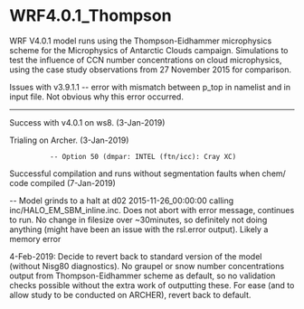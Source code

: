 # WRF4.0.1_Thompson
WRF V4.0.1 model runs using the Thompson-Eidhammer microphysics scheme for the Microphysics of Antarctic Clouds campaign. Simulations to test the influence of CCN number concentrations on cloud microphysics, using the case study observations from 27 November 2015 for comparison.

Issues with v3.9.1.1 -- error with mismatch between p_top in namelist and in input file. Not obvious why this error occurred.

------------------------------------------------

Success with v4.0.1 on ws8. (3-Jan-2019)

Trialing on Archer. (3-Jan-2019)

              -- Option 50 (dmpar: INTEL (ftn/icc): Cray XC) 
              
Successful compilation and runs without segmentation faults when chem/ code compiled (7-Jan-2019)
  
-- Model grinds to a halt at d02 2015-11-26_00:00:00 calling inc/HALO_EM_SBM_inline.inc. Does not abort with error message, continues to run. No change in filesize over ~30minutes, so definitely not doing anything (might have been an issue with the rsl.error output). Likely a memory error

4-Feb-2019: Decide to revert back to standard version of the model (without Nisg80 diagnostics). No graupel or snow number concentrations output from Thompson-Eidhammer scheme as default, so no validation checks possible without the extra work of outputting these. For ease (and to allow study to be conducted on ARCHER), revert back to default.
